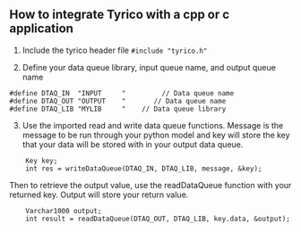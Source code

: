 ## How to integrate Tyrico with a cpp or c application

1. Include the tyrico header file 
```#include "tyrico.h"```

2. Define your data queue library, input queue name, and output queue name
```
#define DTAQ_IN  "INPUT     "         // Data queue name
#define DTAQ_OUT "OUTPUT    "       // Data queue name
#define DTAQ_LIB "MYLIB     "    // Data queue library
```

3. Use the imported read and write data queue functions. Message is the message to be run through your 
python model and key will store the key that your data will be stored with in your output data queue.
```
    Key key;
    int res = writeDataQueue(DTAQ_IN, DTAQ_LIB, message, &key);
```

Then to retrieve the output value, use the readDataQueue function with your returned key. Output will
store your return value.
```
    Varchar1000 output;
    int result = readDataQueue(DTAQ_OUT, DTAQ_LIB, key.data, &output);
```